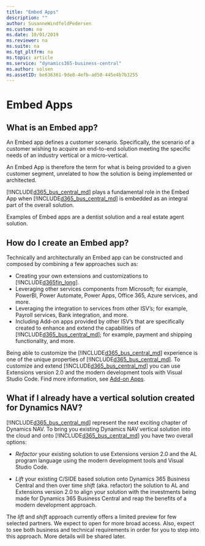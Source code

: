 ```yaml
---
title: "Embed Apps"
description: ""
author: SusanneWindfeldPedersen
ms.custom: na
ms.date: 10/01/2019
ms.reviewer: na
ms.suite: na
ms.tgt_pltfrm: na
ms.topic: article
ms.service: "dynamics365-business-central"
ms.author: solsen
ms.assetID: be636361-9de8-4efb-ad50-445e4b7b3255
---
```


# Embed Apps
## What is an Embed app?
An Embed app defines a customer scenario. Specifically, the scenario of a customer wishing to acquire an end-to-end solution meeting the specific needs of an industry vertical or a micro-vertical.

An Embed App is therefore the term for what is being provided to a given customer segment, unrelated to how the solution is being implemented or architected. 
 
[!INCLUDE[d365_bus_central_md](../includes/d365_bus_central_md.md)] plays a fundamental role in the Embed App when [!INCLUDE[d365_bus_central_md](../includes/d365_bus_central_md.md)] is embedded as an integral part of the overall solution. 
  
Examples of Embed apps are a dentist solution and a real estate agent solution. 

<!-- 
INSERT VIDEO: 
 Objective: Introducing Embed apps  
New video that needs to be created -->

## How do I create an Embed app? 
Technically and architecturally an Embed app can be constructed and composed by combining a few approaches such as: 
- Creating your own extensions and customizations to [!INCLUDE[d365fin_long](../includes/d365_bus_central_md.md)].
- Leveraging other services components from Microsoft; for example, PowerBI, Power Automate, Power Apps, Office 365, Azure services, and more.   
- Leveraging the integration to services from other ISV’s; for example, Payroll services, Bank integration, and more.   
- Including Add-on apps provided by other ISV’s that are specifically created to enhance and extend the capabilities of [!INCLUDE[d365_bus_central_md](../includes/d365_bus_central_md.md)]; for example, payment and shipping functionality, and more. 

Being able to customize the [!INCLUDE[d365_bus_central_md](../includes/d365_bus_central_md.md)] experience is one of the unique properties of [!INCLUDE[d365_bus_central_md](../includes/d365_bus_central_md.md)]. To customize and extend [!INCLUDE[d365_bus_central_md](../includes/d365_bus_central_md.md)] you can use Extensions version 2.0 and the modern development tools with Visual Studio Code. Find more information, see [Add-on Apps](readiness-add-on-apps.md).


## What if I already have a vertical solution created for Dynamics NAV? 
[!INCLUDE[d365_bus_central_md](../includes/d365_bus_central_md.md)] represent the next exciting chapter of Dynamics NAV. To bring you existing Dynamics NAV vertical solution into the cloud and onto [!INCLUDE[d365_bus_central_md](../includes/d365_bus_central_md.md)] you have two overall options:

- *Refactor* your existing solution to use Extensions version 2.0 and the AL program language using the modern development tools and Visual Studio Code. 
 
- *Lift* your existing C/SIDE based solution onto Dynamics 365 Business Central and then over time *shift* (aka. refactor) the solution to AL and Extensions version 2.0 to align your solution with the investments being made for Dynamics 365 Business Central and reap the benefits of a modern development approach. 
 
The *lift* and *shift* approach currently offers a limited preview for few selected partners. We expect to open for more broad access. Also, expect to see both business and technical requirements in order for you to step into this approach. More details will be shared later.

<!--  
To learn more about embed apps in general, select the following links:  
A document describing Dynamics 365 Business Central ISV Embed solutions – needs to be built 
FAQ on Embed apps – needs to be built -->

